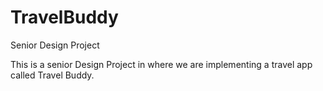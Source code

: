 # TravelBuddy
Senior Design Project

This is a senior Design Project in where we are implementing a travel app called Travel Buddy. 
